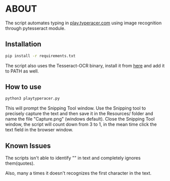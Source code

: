 # ABOUT

The script automates typing in [play.typeracer.com](https://play.typeracer.com) using image recognition through pytesseract module.

## Installation

```bash
pip install -r requirements.txt
```
The script also uses the Tesseract-OCR binary, install it from [here](https://github.com/UB-Mannheim/tesseract/wiki) and add it to PATH as well.

## How to use

```python
python3 playtyperacer.py
```
This will prompt the Snipping Tool window. Use the Snipping tool to precisely capture the text and then save it in the Resources/ folder and name the file "Capture.png" (windows default).
Close the Snipping Tool window, the script will count down from 3 to 1, in the mean time click the text field in the browser window.

## Known Issues

The scripts isn't able to identify "" in text and completely ignores them(quotes).

Also, many a times it doesn't recognizes the first character in the text.
